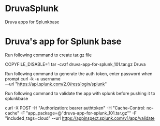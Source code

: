 # DruvaSplunk
Druva apps for Splunkbase


# Druva's app for Splunk base
Run following command to create tar.gz file

COPYFILE_DISABLE=1 tar -cvzf druva-app-for-splunk_101.tar.gz Druva

Run following command to generate the auth token, enter password when prompt 
curl -k -u username \
     --url "https://api.splunk.com/2.0/rest/login/splunk"

Run following command to validate the app with splunk before pushing it to splunkbase

curl -X POST 
-H "Authorization: bearer authtoken" 
-H "Cache-Control: no-cache" 
-F "app_package=@"druva-app-for-splunk_101.tar.gz"" 
-F "included_tags=cloud" 
--url https://appinspect.splunk.com/v1/app/validate
